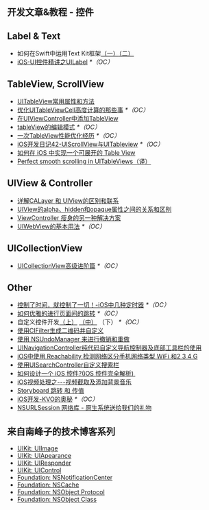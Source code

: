 ## 开发文章&教程 - 控件

## Label & Text
- 如何在Swift中运用Text Kit框架[（一）][1][（二）][2]
- [iOS-UI控件精讲之UILabel][3] _\*（OC）_

## TableView, ScrollView
- [UITableView常用属性和方法][4]
- [优化UITableViewCell高度计算的那些事][5] _\*（OC）_
- [在UIViewController中添加TableView][6]
- [tableView的编辑模式][7] _\*（OC）_
- [一次TableView性能优化经历][8] _\*（OC）_
- [iOS开发日记42-UIScrollView与UITableview][9] _\*（OC）_
- [如何在 iOS 中实现一个可展开的 Table View][10]
- [Perfect smooth scrolling in UITableViews（译）][11]

## UIView & Controller
- [详解CALayer 和 UIView的区别和联系][12]
- [UIView的alpha、hidden和opaque属性之间的关系和区别][13]
- [ViewController 瘦身的另一种解决方案][14]
- [UIWebView的基本用法][15] _\*（OC）_

## UICollectionView
- [UICollectionView高级进阶篇][16] _\*（OC）_

## Other
- [控制了时间，就控制了一切！-iOS中几种定时器][17] _\*（OC）_
- [如何优雅的进行页面间的跳转][18] _\*（OC）_
- 自定义控件开发[（上）][19] [（中）][20] （下） _\*（OC）_
- [使用CIFilter生成二维码并自定义][21]　
- [使用 NSUndoManager 来进行撤销和重做][22]
- [UINavigationController纯代码自定义导航控制器及底部工具栏的使用][23]
- [iOS中使用 Reachability 检测网络区分手机网络类型 WiFi 和2 3 4 G][24]
- [使用UISearchController自定义搜索栏][25]
- [如何设计一个 iOS 控件?(iOS 控件完全解析) ][26]
- [iOS视频处理之---视频截取及添加背景音乐][27]
- [Storyboard 跳转 和 传值][28]
- [iOS开发-KVO的奥秘][29] _\*（OC）_
- [NSURLSession 网络库 - 原生系统送给我们的礼物][30]

## 来自南峰子的技术博客系列
- [UIKit: UIImage][31]
- [UIKit: UIApearance][32]
- [UIKit: UIResponder][33]
- [UIKit: UIControl][34]
- [Foundation: NSNotificationCenter][35]
- [Foundation: NSCache][36]
- [Foundation: NSObject Protocol][37]
- [Foundation: NSObject Class][38]

[1]:	http://www.devtalking.com/articles/text-kit-tutorial-in-swift-1/
[2]:	http://www.devtalking.com/articles/text-kit-tutorial-in-swift-2/
[3]:	http://www.cnblogs.com/iyou/p/4936606.html "iOS-UI控件精讲之UILabel"
[4]:	http://beauty-soft.net/blog/ceiba/Ios/20140102/680.html
[5]:	http://blog.sunnyxx.com/2015/05/17/cell-height-calculation/
[6]:	http://conanwhf.gitcafe.io/2015/09/12/AddTableViewInUIViewController/
[7]:	http://www.cnblogs.com/1079062429lm/p/4820605.html
[8]:	http://yyny.me/ios/%E4%B8%80%E6%AC%A1TableView%E6%80%A7%E8%83%BD%E4%BC%98%E5%8C%96%E7%BB%8F%E5%8E%86/
[9]:	http://www.cnblogs.com/Twisted-Fate/p/4933135.html "iOS开发日记42-UIScrollView与UITableview"
[10]:	http://swift.gg/2015/12/03/expandable-table-view/ "如何在 iOS 中实现一个可展开的 Table View"
[11]:	http://southpeak.github.io/blog/2015/12/20/perfect-smooth-scrolling-in-uitableviews/ "Perfect smooth scrolling in UITableViews"
[12]:	http://www.jianshu.com/p/079e5cf0f014
[13]:	http://blog.csdn.net/martin_liang/article/details/40739845 "UIView的alpha、hidden和opaque属性之间的关系和区别"
[14]:	http://www.cocoachina.com/ios/20151116/14010.html
[15]:	http://www.cnblogs.com/MasterPeng/p/5009523.html "UIWebView的基本用法"
[16]:	http://www.olinone.com/?p=280
[17]:	http://www.jianshu.com/p/21d351116587?sukey=fc78a68049a14bb2ca76044920265548313e975e28c8fd2be59c5e2cadecfddefd0bb6dab6853db6a6f72a8f3bee76a6
[18]:	http://gaonan.me/2015/07/23/%E5%A6%82%E4%BD%95%E4%BC%98%E9%9B%85%E7%9A%84%E8%BF%9B%E8%A1%8C%E9%A1%B5%E9%9D%A2%E9%97%B4%E7%9A%84%E8%B7%B3%E8%BD%AC/
[19]:	http://www.cnblogs.com/maomishen/p/4924726.html
[20]:	http://www.cnblogs.com/maomishen/p/4934742.html
[21]:	http://blog.yourtion.com/custom-cifilter-qrcode-generator.html
[22]:	http://swift.gg/2015/11/10/ios-undo-and-redo-with-nsundomanager/ "使用 NSUndoManager 来进行撤销和重做"
[23]:	http://www.cnblogs.com/brance/p/4964769.html "swift-UINavigationController纯代码自定义导航控制器及底部工具栏的使用"
[24]:	http://www.cnblogs.com/jgCho/p/4959657.html "iOS中使用 Reachability 检测网络区分手机网络类型 WiFi 和2 3 4 G"
[25]:	http://swift.gg/2015/09/11/custom_search_bar_tutorial/ "使用UISearchController自定义搜索栏"
[26]:	http://blog.csdn.net/zhangao0086/article/details/45622875
[27]:	http://www.jianshu.com/p/aefacc2cf039 "iOS视频处理之---视频截取及添加背景音乐"
[28]:	http://www.cnblogs.com/pinecoder/p/5039777.html "Storyboard 跳转 和 传值"
[29]:	http://www.jianshu.com/p/742b4b248da9 "iOS开发-KVO的奥秘"
[30]:	http://swiftcafe.io/2015/12/20/nsurlsession/ "NSURLSession 网络库 - 原生系统送给我们的礼物"
[31]:	http://southpeak.github.io/blog/2015/11/22/cocoa-uikit-uiimage/ "UIKit: UIImage"
[32]:	http://southpeak.github.io/blog/2015/07/20/cocoa-uikit-uiapearance/ "UIKit: UIApearance"
[33]:	http://southpeak.github.io/blog/2015/03/07/cocoa-uikit-uiresponder/ "UIKit: UIResponder"
[34]:	http://southpeak.github.io/blog/2015/12/13/cocoa-uikit-uicontrol/ "UIKit: UIControl"
[35]:	http://southpeak.github.io/blog/2015/03/20/cocoa-foundation-nsnotificationcenter/ "Foundation: NSNotificationCenter"
[36]:	http://southpeak.github.io/blog/2015/02/11/cocoa-foundation-nscache/ "Foundation: NSCache"
[37]:	http://southpeak.github.io/blog/2015/01/31/cocoa-foundation-nsobject-protocol/ "Foundation: NSObject Protocol"
[38]:	http://southpeak.github.io/blog/2015/01/31/cocoa-foundation-nsobject-class/ "Foundation: NSObject Class"